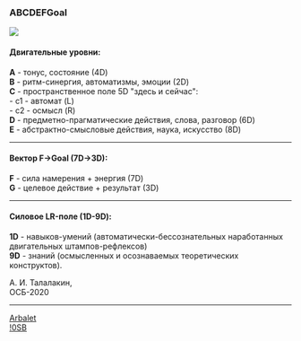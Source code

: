 ### ABCDEFGoal    
![](https://telegra.ph/file/591dc1e98963a1b24f844.jpg)
#### Двигательные уровни:   
__A__ - тонус, состояние (4D)   
__B__ - ритм-синергия, автоматизмы, эмоции (2D)   
__C__ - пространственное поле 5D "здесь и сейчас":    
\- c1 - автомат (L)  
\- c2 - осмысл (R)  
__D__ - предметно-прагматические действия, слова, разговор (6D)   
__E__ - абстрактно-смысловые действия, наука, искусство (8D)   

***  
#### Вектор F→Goal (7D→3D):   
__F__ - сила намерения + энергия (7D)   
__G__ - целевое действие + результат (3D)   

***
#### Силовое LR-поле (1D-9D):   
__1D__ - навыков-умений (автоматически-бессознательных наработанных двигательных штампов-рефлексов)    
__9D__ - знаний (осмысленных и осознаваемых теоретических конструктов).  

А. И. Талалакин,   
ОСБ-2020   

***
[Arbalet](Arbalet.md#osb_arbalet)  
[!0SB](!0SB.md#osb)
